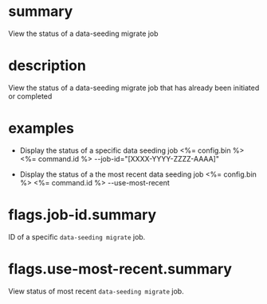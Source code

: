# summary

View the status of a data-seeding migrate job

# description

View the status of a data-seeding migrate job that has already been initiated or completed 

# examples

- Display the status of a specific data seeding job
  <%= config.bin %> <%= command.id %> --job-id="[XXXX-YYYY-ZZZZ-AAAA]"

- Display the status of a the most recent data seeding job
  <%= config.bin %> <%= command.id %> --use-most-recent

# flags.job-id.summary

ID of a specific `data-seeding migrate` job.

# flags.use-most-recent.summary

View status of most recent `data-seeding migrate` job.
